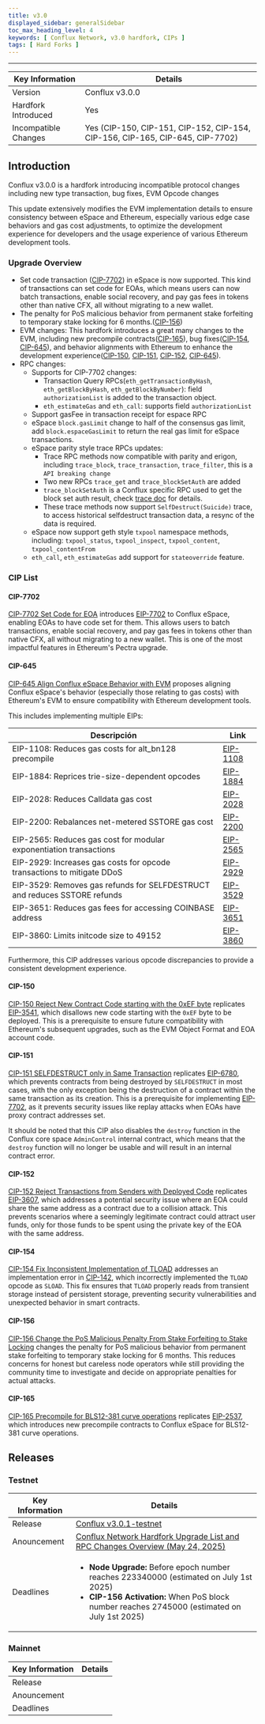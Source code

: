 ```yaml
---
title: v3.0
displayed_sidebar: generalSidebar
toc_max_heading_level: 4
keywords: [ Conflux Network, v3.0 hardfork, CIPs ]
tags: [ Hard Forks ]
---
```


---

| Key Information      | Details                                                                                          |
| -------------------- | ------------------------------------------------------------------------------------------------ |
| Version              | Conflux v3.0.0                                                   |
| Hardfork Introduced  | Yes                                                                                              |
| Incompatible Changes | Yes (CIP-150, CIP-151, CIP-152, CIP-154, CIP-156, CIP-165, CIP-645, CIP-7702) |

## Introduction

Conflux v3.0.0 is a hardfork introducing incompatible protocol changes including new type transaction, bug fixes, EVM Opcode changes

This update extensively modifies the EVM implementation details to ensure consistency between eSpace and Ethereum, especially various edge case behaviors and gas cost adjustments, to optimize the development experience for developers and the usage experience of various Ethereum development tools.

### Upgrade Overview

- Set code transaction ([CIP-7702](https://github.com/Conflux-Chain/CIPs/blob/master/CIPs/cip-7702.md)) in eSpace is now supported. This kind of transactions can set code for EOAs, which means users can now batch transactions, enable social recovery, and pay gas fees in tokens other than native CFX, all without migrating to a new wallet.
- The penalty for PoS malicious behavior from permanent stake forfeiting to temporary stake locking for 6 months.([CIP-156](#cip-156))
- EVM changes: This hardfork introduces a great many changes to the EVM, including new precompile contracts([CIP-165](#cip-165)), bug fixes([CIP-154](#cip-154), [CIP-645](#cip-645)), and behavior alignments with Ethereum to enhance the development experience([CIP-150](#cip-150), [CIP-151](#cip-151), [CIP-152](#cip-152), [CIP-645](#cip-645)).
- RPC changes:
  - Supports for CIP-7702 changes:
    - Transaction Query RPCs(`eth_getTransactionByHash`, `eth_getBlockByHash`, `eth_getBlockByNumber`): field `authorizationList` is added to the transaction object.
    - `eth_estimateGas` and `eth_call`: supports field `authorizationList`
  - Support gasFee in transaction receipt for espace RPC
  - eSpace `block.gasLimit` change to half of the consensus gas limit, add `block.espaceGasLimit` to return the real gas limit for eSpace transactions.
  - eSpace parity style trace RPCs updates:
    - Trace RPC methods now compatible with parity and erigon, including `trace_block`, `trace_transaction`, `trace_filter`, this is a `API breaking change`
    - Two new RPCs `trace_get` and `trace_blockSetAuth` are added
    - `trace_blockSetAuth` is a Conflux specific RPC used to get the block set auth result, check [trace doc](https://github.com/Conflux-Chain/conflux-rust/blob/master/docs/transaction-trace/parity-style-trace.md#trace-setauth7702) for details.
    - These trace methods now support `SelfDestruct(Suicide)` trace, to access historical selfdestruct transaction data, a resync of the data is required.
  - eSpace now support geth style `txpool` namespace methods, including: `txpool_status`, `txpool_inspect`, `txpool_content`, `txpool_contentFrom`
  - `eth_call`, `eth_estimateGas` add support for `stateoverride` feature.

### CIP List

#### CIP-7702

[CIP-7702 Set Code for EOA](https://github.com/Conflux-Chain/CIPs/blob/master/CIPs/cip-7702.md) introduces [EIP-7702](https://eips.ethereum.org/EIPS/eip-7702) to Conflux eSpace, enabling EOAs to have code set for them. This allows users to batch transactions, enable social recovery, and pay gas fees in tokens other than native CFX, all without migrating to a new wallet. This is one of the most impactful features in Ethereum's Pectra upgrade.

#### CIP-645

[CIP-645 Align Conflux eSpace Behavior with EVM](https://github.com/Conflux-Chain/CIPs/blob/master/CIPs/cip-645.md) proposes aligning Conflux eSpace's behavior (especially those relating to gas costs) with Ethereum's EVM to ensure compatibility with Ethereum development tools.

This includes implementing multiple EIPs:

| Descripción                                                                               | Link                                                |
| ----------------------------------------------------------------------------------------- | --------------------------------------------------- |
| EIP-1108: Reduces gas costs for alt_bn128 precompile | [EIP-1108](https://eips.ethereum.org/EIPS/eip-1108) |
| EIP-1884: Reprices trie-size-dependent opcodes                            | [EIP-1884](https://eips.ethereum.org/EIPS/eip-1884) |
| EIP-2028: Reduces Calldata gas cost                                       | [EIP-2028](https://eips.ethereum.org/EIPS/eip-2028) |
| EIP-2200: Rebalances net-metered SSTORE gas cost                          | [EIP-2200](https://eips.ethereum.org/EIPS/eip-2200) |
| EIP-2565: Reduces gas cost for modular exponentiation transactions        | [EIP-2565](https://eips.ethereum.org/EIPS/eip-2565) |
| EIP-2929: Increases gas costs for opcode transactions to mitigate DDoS    | [EIP-2929](https://eips.ethereum.org/EIPS/eip-2929) |
| EIP-3529: Removes gas refunds for SELFDESTRUCT and reduces SSTORE refunds | [EIP-3529](https://eips.ethereum.org/EIPS/eip-3529) |
| EIP-3651: Reduces gas fees for accessing COINBASE address                 | [EIP-3651](https://eips.ethereum.org/EIPS/eip-3651) |
| EIP-3860: Limits initcode size to 49152                                   | [EIP-3860](https://eips.ethereum.org/EIPS/eip-3860) |

Furthermore, this CIP addresses various opcode discrepancies to provide a consistent development experience.

#### CIP-150

[CIP-150 Reject New Contract Code starting with the 0xEF byte](https://github.com/Conflux-Chain/CIPs/blob/master/CIPs/cip-150.md) replicates [EIP-3541](https://eips.ethereum.org/EIPS/eip-3541), which disallows new code starting with the `0xEF` byte to be deployed. This is a prerequisite to ensure future compatibility with Ethereum's subsequent upgrades, such as the EVM Object Format and EOA account code.

#### CIP-151

[CIP-151 SELFDESTRUCT only in Same Transaction](https://github.com/Conflux-Chain/CIPs/blob/master/CIPs/cip-151.md) replicates [EIP-6780](https://eips.ethereum.org/EIPS/eip-6780), which prevents contracts from being destroyed by `SELFDESTRUCT` in most cases, with the only exception being the destruction of a contract within the same transaction as its creation. This is a prerequisite for implementing [EIP-7702](https://eips.ethereum.org/EIPS/eip-7702), as it prevents security issues like replay attacks when EOAs have proxy contract addresses set.

It should be noted that this CIP also disables the `destroy` function in the Conflux core space `AdminControl` internal contract, which means that the `destroy` function will no longer be usable and will result in an internal contract error.

#### CIP-152

[CIP-152 Reject Transactions from Senders with Deployed Code](https://github.com/Conflux-Chain/CIPs/blob/master/CIPs/cip-152.md) replicates [EIP-3607](https://eips.ethereum.org/EIPS/eip-3607), which addresses a potential security issue where an EOA could share the same address as a contract due to a collision attack. This prevents scenarios where a seemingly legitimate contract could attract user funds, only for those funds to be spent using the private key of the EOA with the same address.

#### CIP-154

[CIP-154 Fix Inconsistent Implementation of TLOAD](https://github.com/Conflux-Chain/CIPs/blob/master/CIPs/cip-154.md) addresses an implementation error in [CIP-142](https://github.com/Conflux-Chain/CIPs/blob/master/CIPs/cip-142.md), which incorrectly implemented the `TLOAD` opcode as `SLOAD`. This fix ensures that `TLOAD` properly reads from transient storage instead of persistent storage, preventing security vulnerabilities and unexpected behavior in smart contracts.

#### CIP-156

[CIP-156 Change the PoS Malicious Penalty From Stake Forfeiting to Stake Locking](https://github.com/Conflux-Chain/CIPs/blob/master/CIPs/cip-156.md) changes the penalty for PoS malicious behavior from permanent stake forfeiting to temporary stake locking for 6 months. This reduces concerns for honest but careless node operators while still providing the community time to investigate and decide on appropriate penalties for actual attacks.

#### CIP-165

[CIP-165 Precompile for BLS12-381 curve operations](https://github.com/Conflux-Chain/CIPs/blob/master/CIPs/cip-165.md) replicates [EIP-2537](https://eips.ethereum.org/EIPS/eip-2537), which introduces new precompile contracts to Conflux eSpace for BLS12-381 curve operations.

## Releases

### Testnet

| Key Information | Details                                                                                                                                                                                                          |
| --------------- | ---------------------------------------------------------------------------------------------------------------------------------------------------------------------------------------------------------------- |
| Release         | [Conflux v3.0.1-testnet](https://github.com/Conflux-Chain/conflux-rust/releases/tag/v3.0.1-testnet)                                                                              |
| Anouncement     | [Conflux Network Hardfork Upgrade List and RPC Changes Overview (May 24, 2025)](https://forum.conflux.fun/t/conflux-network-hardfork-upgrade-list-and-rpc-changes-overview-may-24-2025/22261) |
| Deadlines       | <ul><li>**Node Upgrade:** Before epoch number reaches 223340000 (estimated on July 1st 2025)</li><li>**CIP-156 Activation:** When PoS block number reaches 2745000 (estimated on July 1st 2025)</li></ul>        |

### Mainnet

| Key Information | Details |
| --------------- | ------- |
| Release         |         |
| Anouncement     |         |
| Deadlines       |         |
